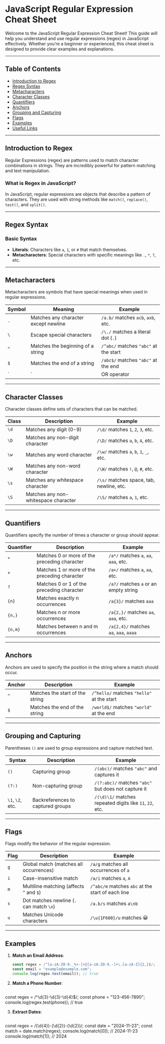 # JavaScript Regular Expression Cheat Sheet

Welcome to the JavaScript Regular Expression Cheat Sheet! This guide will help you understand and use regular expressions (regex) in JavaScript effectively. Whether you’re a beginner or experienced, this cheat sheet is designed to provide clear examples and explanations.

---

## Table of Contents

- [Introduction to Regex](#introduction-to-regex)
- [Regex Syntax](#regex-syntax)
- [Metacharacters](#metacharacters)
- [Character Classes](#character-classes)
- [Quantifiers](#quantifiers)
- [Anchors](#anchors)
- [Grouping and Capturing](#grouping-and-capturing)
- [Flags](#flags)
- [Examples](#examples)
- [Useful Links](#useful-links)

---

## Introduction to Regex

Regular Expressions (regex) are patterns used to match character combinations in strings. They are incredibly powerful for pattern matching and text manipulation.

### What is Regex in JavaScript?
In JavaScript, regular expressions are objects that describe a pattern of characters. They are used with string methods like `match()`, `replace()`, `test()`, and `split()`.

---

## Regex Syntax

### Basic Syntax

- **Literals**: Characters like `a`, `1`, or `#` that match themselves.
- **Metacharacters**: Special characters with specific meanings like `.`, `*`, `?`, etc.
  
---

## Metacharacters

Metacharacters are symbols that have special meanings when used in regular expressions.

| **Symbol** | **Meaning**                            | **Example**                              |
|------------|----------------------------------------|------------------------------------------|
| `.`        | Matches any character except newline   | `/a.b/` matches `acb`, `axb`, etc.       |
| `\`        | Escape special characters              | `/\./` matches a literal dot (`.`)       |
| `^`        | Matches the beginning of a string      | `/^abc/` matches `"abc"` at the start    |
| `$`        | Matches the end of a string            | `/abc$/` matches `"abc"` at the end      |
| `|`        | OR operator                            | `/a|b/` matches `a` or `b`               |

---

## Character Classes

Character classes define sets of characters that can be matched.

| **Class**   | **Description**                 | **Example**                                  |
|-------------|---------------------------------|----------------------------------------------|
| `\d`        | Matches any digit (0-9)         | `/\d/` matches `1`, `2`, `3`, etc.           |
| `\D`        | Matches any non-digit character | `/\D/` matches `a`, `b`, `A`, etc.           |
| `\w`        | Matches any word character      | `/\w/` matches `a`, `b`, `1`, `_`, etc.      |
| `\W`        | Matches any non-word character  | `/\W/` matches `!`, `@`, `#`, etc.           |
| `\s`        | Matches any whitespace character| `/\s/` matches space, tab, newline, etc.     |
| `\S`        | Matches any non-whitespace character | `/\S/` matches `a`, `1`, etc.          |

---

## Quantifiers

Quantifiers specify the number of times a character or group should appear.

| **Quantifier** | **Description**                | **Example**                           |
|----------------|--------------------------------|---------------------------------------|
| `*`            | Matches 0 or more of the preceding character | `/a*/` matches `a`, `aa`, `aaa`, etc.  |
| `+`            | Matches 1 or more of the preceding character | `/a+/` matches `a`, `aa`, etc.         |
| `?`            | Matches 0 or 1 of the preceding character | `/a?/` matches `a` or an empty string  |
| `{n}`          | Matches exactly n occurrences   | `/a{3}/` matches `aaa`                 |
| `{n,}`         | Matches n or more occurrences    | `/a{2,}/` matches `aa`, `aaa`, etc.    |
| `{n,m}`        | Matches between n and m occurrences | `/a{2,4}/` matches `aa`, `aaa`, `aaaa` |

---

## Anchors

Anchors are used to specify the position in the string where a match should occur.

| **Anchor** | **Description**                              | **Example**                              |
|------------|----------------------------------------------|------------------------------------------|
| `^`        | Matches the start of the string              | `/^hello/` matches `"hello"` at the start |
| `$`        | Matches the end of the string                | `/world$/` matches `"world"` at the end  |

---

## Grouping and Capturing

Parentheses `()` are used to group expressions and capture matched text.

| **Syntax**        | **Description**                         | **Example**                             |
|-------------------|-----------------------------------------|-----------------------------------------|
| `()`              | Capturing group                         | `/(abc)/` matches `"abc"` and captures it |
| `(?:)`            | Non-capturing group                     | `/(?:abc)/` matches `"abc"` but does not capture it |
| `\1`, `\2`, etc.  | Backreferences to captured groups       | `/(\d)\1/` matches repeated digits like `11`, `22`, etc. |

---

## Flags

Flags modify the behavior of the regular expression.

| **Flag** | **Description**                                | **Example**                                 |
|----------|------------------------------------------------|---------------------------------------------|
| `g`      | Global match (matches all occurrences)        | `/a/g` matches all occurrences of `a`       |
| `i`      | Case-insensitive match                        | `/a/i` matches `a`, `A`                    |
| `m`      | Multiline matching (affects `^` and `$`)      | `/^abc/m` matches `abc` at the start of each line |
| `s`      | Dot matches newline (`.` can match `\n`)      | `/a.b/s` matches `a\nb`                    |
| `u`      | Matches Unicode characters                    | `/\u{1F600}/u` matches 😀                   |

---

## Examples

1. **Match an Email Address**:

   ```javascript
   const regex = /^[a-zA-Z0-9._%+-]+@[a-zA-Z0-9.-]+\.[a-zA-Z]{2,}$/;
   const email = "example@example.com";
   console.log(regex.test(email)); // true


2. **Match a Phone Number**:
   
   ```javascript
  const regex = /^\d{3}-\d{3}-\d{4}$/;
  const phone = "123-456-7890";
  console.log(regex.test(phone)); // true

3. **Extract Dates**:

   ```javascript
  const regex = /(\d{4})-(\d{2})-(\d{2})/;
  const date = "2024-11-23";
  const match = date.match(regex);
  console.log(match[0]); // 2024-11-23
  console.log(match[1]); // 2024


